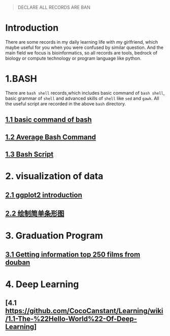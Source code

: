 > DECLARE
ALL RECORDS ARE BAN
# Introduction
There are some records in my daily learning life with my girlfriend, which maybe useful for you when you were confused by similar question. And the main field we focus is bioinformatics, so all records are tools, bedrock of biology or compute technology or program language like python.
# 1.BASH
There are `bash shell` records,which includes basic command of `bash shell`, basic grammar of `shell` and advanced skills of `shell` like `sed` and `gawk`. All the useful script are recorded in the above `bash` directory.
## [1.1 basic command of bash](https://github.com/CocoCanstant/Learning/wiki/1.1-BASH-Entry-level)
## [1.2 Average Bash Command](https://github.com/CocoCanstant/Learning/wiki/1.2-Average-BASH-Command)
## [1.3 Bash Script](https://github.com/CocoCanstant/Learning/wiki/1.3-Bash-Script)

# 2. visualization of data
## [2.1 ggplot2 introduction](https://github.com/CocoCanstant/Learning/wiki/2.1-ggplot2-introduction)
## [2.2 绘制简单条形图](https://github.com/CocoCanstant/Learning/wiki/2.2-geom_bar())


# 3. Graduation Program
## [3.1 Getting information top 250 films from douban](https://github.com/CocoCanstant/Learning/wiki/Getting-information-top-250-films-from-douban)

# 4. Deep Learning
## [4.1 https://github.com/CocoCanstant/Learning/wiki/1.1-The-%22Hello-World%22-Of-Deep-Learning]
